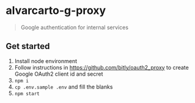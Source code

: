 # alvarcarto-g-proxy

> Google authentication for internal services

## Get started

1. Install node environment
1. Follow instructions in https://github.com/bitly/oauth2_proxy to create Google OAuth2 client id and secret
1. `npm i`
1. `cp .env.sample .env` and fill the blanks
1. `npm start`
